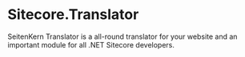 Sitecore.Translator
===================

SeitenKern Translator is a all-round translator for your website and an important module for all .NET Sitecore developers.
